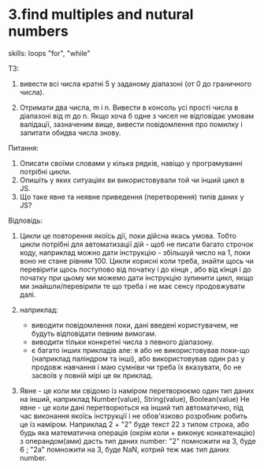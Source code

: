 # 3.find multiples and nutural numbers

skills: loops "for", "while"

ТЗ:

1. вивести всі числа кратні 5 у заданому діапазоні (от 0 до граничного числа).

2. Отримати два числа, m і n. Вивести в консоль усі прості числа в діапазоні від m до n. Якщо хоча б одне з чисел не відповідає умовам валідації, зазначеним вище, вивести повідомлення про помилку і запитати обидва числа знову.

Питання:

1. Описати своїми словами у кілька рядків, навіщо у програмуванні потрібні цикли.
2. Опишіть у яких ситуаціях ви використовували той чи інший цикл в JS.
3. Що таке явне та неявне приведення (перетворення) типів даних у JS?

Відповідь:

1. Цикли це повторення якоїсь дії, поки дійсна якась умова. Тобто цикли потрібні для автоматизації дій - щоб не писати
   багато строчок коду, наприклад можно дати інструкцію - збільшуй число на 1, поки воно не стане рівним 100.
   Цикли корисні коли треба, знайти щось чи перевірити щось поступово від початку і до кінця , або від кінця і до початку
   при цьому ми можемо дати інструкцію зупинити цикл, якщо ми знайшли/перевірили те що треба і не має сенсу продовжувати далі.

2. наприклад:

    - виводити повідомлення поки, дані введені користувачем, не будуть відповідати певним вимогам.
    - виводити тільки конкретні числа з певного діапазону.
    - є багато інших прикладів але: я або не використовував поки-що (наприклад паліндром та інші),
      або використовував один раз у продовж навчання і маю сумніви
      чи треба їх вказувати, бо не засвоїв у повній мірі це як приклад.

3. Явне - це коли ми свідомо із наміром перетворюємо один тип даних на інший, наприклад Number(value), String(value), Boolean(value)
   Не явне - це коли дані перетворються на інший тип автоматично, під час виконання якоїсь інструкції і не обов'язково розробник робить це із наміром.
   Наприклад 2 + "2" буде текст 22 з типом строка, або будь яка математична операція (окрім коли + виконує конкатенацію)
   з операндом(ами) дасть тип даних number: "2" помножити на 3, буде 6 ; "2a" помножити на 3, буде NaN, котрий теж має тип даних number.
